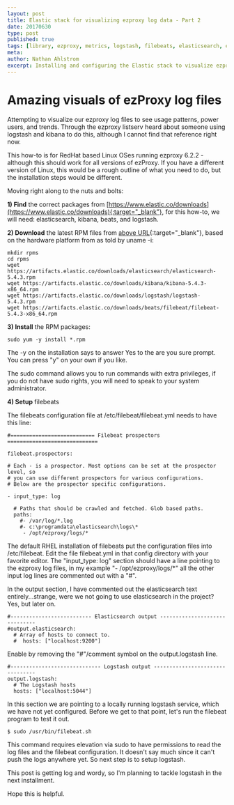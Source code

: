 ```yaml
---
layout: post
title: Elastic stack for visualizing ezproxy log data - Part 2
date: 20170630
type: post
published: true
tags: [library, ezproxy, metrics, logstash, filebeats, elasticsearch, elastic, ELK]
meta:
author: Nathan Ahlstrom
excerpt: Installing and configuring the Elastic stack to visualize ezproxy log files - Part 2 of series
---
```


# Amazing visuals of ezProxy log files #

Attempting to visualize our ezproxy log files to see usage patterns, power users, and trends.  Through the ezproxy listserv heard about someone using logstash and kibana to do this, although I cannot find that reference right now.

This how-to is for RedHat based Linux OSes running ezproxy 6.2.2 - although this should work for all versions of ezProxy.  If you have a different version of Linux, this would be a rough outline of what you need to do, but the installation steps would be different.

Moving right along to the nuts and bolts:

__1) Find__ the correct packages from [https://www.elastic.co/downloads](https://www.elastic.co/downloads){:target="_blank"}, for this how-to, we will need: elasticsearch, kibana, beats, and logstash.


__2) Download__ the latest RPM files from [above URL](https://www.elastic.co/downloads){:target="_blank"}, based on the hardware platform from as told by uname -i:

	mkdir rpms
	cd rpms
	wget https://artifacts.elastic.co/downloads/elasticsearch/elasticsearch-5.4.3.rpm
	wget https://artifacts.elastic.co/downloads/kibana/kibana-5.4.3-x86_64.rpm
	wget https://artifacts.elastic.co/downloads/logstash/logstash-5.4.3.rpm
	wget https://artifacts.elastic.co/downloads/beats/filebeat/filebeat-5.4.3-x86_64.rpm


__3) Install__ the RPM packages:

	sudo yum -y install *.rpm

The -y on the installation says to answer Yes to the are you sure prompt.  You can press "y" on your own if you like.

The sudo command allows you to run commands with extra privileges, if you do not have sudo rights, you will need to speak to your system administrator.


__4) Setup__ filebeats

The filebeats configuration file at /etc/filebeat/filebeat.yml needs to have this line:

	#=========================== Filebeat prospectors =============================
	
	filebeat.prospectors:
	
	# Each - is a prospector. Most options can be set at the prospector level, so
	# you can use different prospectors for various configurations.
	# Below are the prospector specific configurations.
	
	- input_type: log
	
	  # Paths that should be crawled and fetched. Glob based paths.
	  paths:
	    #- /var/log/*.log
	    #- c:\programdata\elasticsearch\logs\*
	     - /opt/ezproxy/logs/*
	

The default RHEL installation of filebeats put the configuration files into /etc/filebeat.  Edit the file filebeat.yml in that config directory with your favorite editor.  The "input_type: log" section should have a line pointing to the ezproxy log files, in my example "- /opt/ezproxy/logs/*" all the other input log lines are commented out with a "#".

In the output section, I have commented out the elasticsearch text entirely...strange, were we not going to use elasticsearch in the project? Yes, but later on.

	#-------------------------- Elasticsearch output ------------------------------
	#output.elasticsearch:
	  # Array of hosts to connect to.
	  #  hosts: ["localhost:9200"]

Enable by removing the "#"/comment symbol on the output.logstash line.

	#----------------------------- Logstash output --------------------------------
	output.logstash:
  	  # The Logstash hosts
  	  hosts: ["localhost:5044"]

In this section we are pointing to a locally running logstash service, which we have not yet configured.  Before we get to that point, let's run the filebeat program to test it out.

	$ sudo /usr/bin/filebeat.sh

This command requires elevation via sudo to have permissions to read the log files and the filebeat configuration.  It doesn't say much since it can't push the logs anywhere yet.  So next step is to setup logstash.

This post is getting log and wordy, so I'm planning to tackle logstash in the next installment.

Hope this is helpful.



